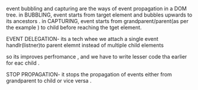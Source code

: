  event bubbling and capturing are the ways of event propagation in a DOM tree. 
 in BUBBLING, event starts from target element and bubbles upwards to its ancestors .
 in CAPTURING, event starts from grandparent/parent(as per the example ) to child before reaching the tget element.

 EVENT DELEGATION- its a tech whee we attach a single event handlr(listner)to parent elemnt instead of multiple child elements

 so its improves perfromance , and we have to write lesser code tha earlier for eac child .

 STOP PROPAGATION- it stops the propagation of events either from  grandparent to child or vice versa .
